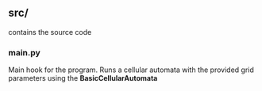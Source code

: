 ## src/
contains the source code



### main.py

Main hook for the program. Runs a cellular automata with the provided grid parameters using the **BasicCellularAutomata**

